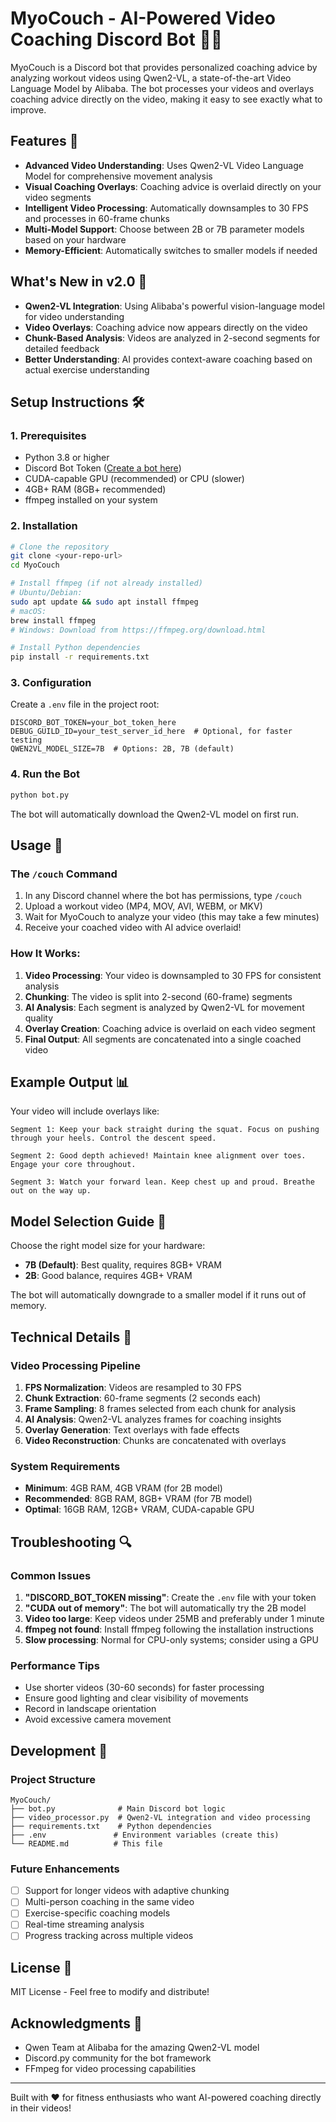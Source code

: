 # MyoCouch - AI-Powered Video Coaching Discord Bot 🏃‍♂️

MyoCouch is a Discord bot that provides personalized coaching advice by analyzing workout videos using Qwen2-VL, a state-of-the-art Video Language Model by Alibaba. The bot processes your videos and overlays coaching advice directly on the video, making it easy to see exactly what to improve.

## Features 🌟

- **Advanced Video Understanding**: Uses Qwen2-VL Video Language Model for comprehensive movement analysis
- **Visual Coaching Overlays**: Coaching advice is overlaid directly on your video segments
- **Intelligent Video Processing**: Automatically downsamples to 30 FPS and processes in 60-frame chunks
- **Multi-Model Support**: Choose between 2B or 7B parameter models based on your hardware
- **Memory-Efficient**: Automatically switches to smaller models if needed

## What's New in v2.0 🚀

- **Qwen2-VL Integration**: Using Alibaba's powerful vision-language model for video understanding
- **Video Overlays**: Coaching advice now appears directly on the video
- **Chunk-Based Analysis**: Videos are analyzed in 2-second segments for detailed feedback
- **Better Understanding**: AI provides context-aware coaching based on actual exercise understanding

## Setup Instructions 🛠️

### 1. Prerequisites

- Python 3.8 or higher
- Discord Bot Token ([Create a bot here](https://discord.com/developers/applications))
- CUDA-capable GPU (recommended) or CPU (slower)
- 4GB+ RAM (8GB+ recommended)
- ffmpeg installed on your system

### 2. Installation

```bash
# Clone the repository
git clone <your-repo-url>
cd MyoCouch

# Install ffmpeg (if not already installed)
# Ubuntu/Debian:
sudo apt update && sudo apt install ffmpeg
# macOS:
brew install ffmpeg
# Windows: Download from https://ffmpeg.org/download.html

# Install Python dependencies
pip install -r requirements.txt
```

### 3. Configuration

Create a `.env` file in the project root:

```env
DISCORD_BOT_TOKEN=your_bot_token_here
DEBUG_GUILD_ID=your_test_server_id_here  # Optional, for faster testing
QWEN2VL_MODEL_SIZE=7B  # Options: 2B, 7B (default)
```

### 4. Run the Bot

```bash
python bot.py
```

The bot will automatically download the Qwen2-VL model on first run.

## Usage 💪

### The `/couch` Command

1. In any Discord channel where the bot has permissions, type `/couch`
2. Upload a workout video (MP4, MOV, AVI, WEBM, or MKV)
3. Wait for MyoCouch to analyze your video (this may take a few minutes)
4. Receive your coached video with AI advice overlaid!

### How It Works:

1. **Video Processing**: Your video is downsampled to 30 FPS for consistent analysis
2. **Chunking**: The video is split into 2-second (60-frame) segments
3. **AI Analysis**: Each segment is analyzed by Qwen2-VL for movement quality
4. **Overlay Creation**: Coaching advice is overlaid on each video segment
5. **Final Output**: All segments are concatenated into a single coached video

## Example Output 📊

Your video will include overlays like:

```
Segment 1: Keep your back straight during the squat. Focus on pushing through your heels. Control the descent speed.

Segment 2: Good depth achieved! Maintain knee alignment over toes. Engage your core throughout.

Segment 3: Watch your forward lean. Keep chest up and proud. Breathe out on the way up.
```

## Model Selection Guide 🤖

Choose the right model size for your hardware:

- **7B (Default)**: Best quality, requires 8GB+ VRAM
- **2B**: Good balance, requires 4GB+ VRAM

The bot will automatically downgrade to a smaller model if it runs out of memory.

## Technical Details 🔧

### Video Processing Pipeline

1. **FPS Normalization**: Videos are resampled to 30 FPS
2. **Chunk Extraction**: 60-frame segments (2 seconds each)
3. **Frame Sampling**: 8 frames selected from each chunk for analysis
4. **AI Analysis**: Qwen2-VL analyzes frames for coaching insights
5. **Overlay Generation**: Text overlays with fade effects
6. **Video Reconstruction**: Chunks are concatenated with overlays

### System Requirements

- **Minimum**: 4GB RAM, 4GB VRAM (for 2B model)
- **Recommended**: 8GB RAM, 8GB+ VRAM (for 7B model)
- **Optimal**: 16GB RAM, 12GB+ VRAM, CUDA-capable GPU

## Troubleshooting 🔍

### Common Issues

1. **"DISCORD_BOT_TOKEN missing"**: Create the `.env` file with your token
2. **"CUDA out of memory"**: The bot will automatically try the 2B model
3. **Video too large**: Keep videos under 25MB and preferably under 1 minute
4. **ffmpeg not found**: Install ffmpeg following the installation instructions
5. **Slow processing**: Normal for CPU-only systems; consider using a GPU

### Performance Tips

- Use shorter videos (30-60 seconds) for faster processing
- Ensure good lighting and clear visibility of movements
- Record in landscape orientation
- Avoid excessive camera movement

## Development 🚀

### Project Structure

```
MyoCouch/
├── bot.py              # Main Discord bot logic
├── video_processor.py  # Qwen2-VL integration and video processing
├── requirements.txt    # Python dependencies
├── .env               # Environment variables (create this)
└── README.md          # This file
```

### Future Enhancements

- [ ] Support for longer videos with adaptive chunking
- [ ] Multi-person coaching in the same video
- [ ] Exercise-specific coaching models
- [ ] Real-time streaming analysis
- [ ] Progress tracking across multiple videos

## License 📄

MIT License - Feel free to modify and distribute!

## Acknowledgments 🙏

- Qwen Team at Alibaba for the amazing Qwen2-VL model
- Discord.py community for the bot framework
- FFmpeg for video processing capabilities

---

Built with ❤️ for fitness enthusiasts who want AI-powered coaching directly in their videos!